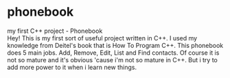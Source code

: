 # phonebook
my first C++ project - Phonebook  
Hey! This is my first sort of useful project written in C++. 
I used my knowledge from Deitel's book that is How To Program C++. 
This phonebook does 5 main jobs. Add, Remove, Edit, List and Find contacts. 
Of course it is not so mature and it's obvious 'cause i'm not so mature in C++. 
But i try to add more power to it when i learn new things.
